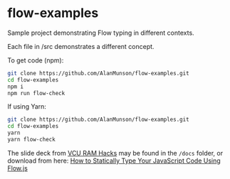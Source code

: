# flow-examples
Sample project demonstrating Flow typing in different contexts.

Each file in /src demonstrates a different concept.

To get code (npm):
```bash
git clone https://github.com/AlanMunson/flow-examples.git
cd flow-examples
npm i
npm run flow-check
```
If using Yarn:

```bash
git clone https://github.com/AlanMunson/flow-examples.git
cd flow-examples
yarn
yarn flow-check
```

The slide deck from [VCU RAM Hacks](https://ramhacks.vcu.edu/) may be found in the `/docs` folder, or download from here: [How to Statically Type Your JavaScript Code Using Flow.js](https://github.com/AlanMunson/flow-examples/blob/master/docs/flow-typing.pptx)
